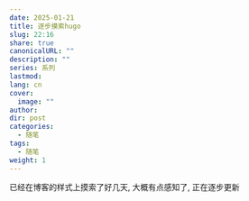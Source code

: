 ```yaml
---
date: 2025-01-21
title: 逐步摸索hugo
slug: 22:16
share: true
canonicalURL: ""
description: ""
series: 系列
lastmod: 
lang: cn
cover:
  image: ""
author: 
dir: post
categories:
  - 随笔
tags:
  - 随笔
weight: 1
---
```

已经在博客的样式上摸索了好几天, 大概有点感知了, 
正在逐步更新
